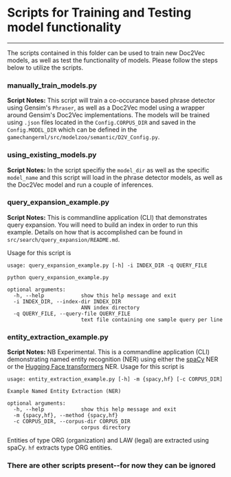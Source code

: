 # Scripts for Training and Testing model functionality

---

The scripts contained in this folder can be used to train new Doc2Vec models, as well as test the 
functionality of models.  Please follow the steps below to utilize the scripts.

### manually_train_models.py

**Script Notes:** This script will train a co-occurance based phrase detector 
using Gensim's `Phraser`, as well as a Doc2Vec model using a wrapper around Gensim's Doc2Vec 
implementations.  The models will be trained using `.json` files located in the `Config.CORPUS_DIR` and 
saved in the `Config.MODEL_DIR` which can be defined in the `gamechangerml/src/modelzoo/semantic/D2V_Config.py`.

### using_existing_models.py

**Script Notes:** In the script specifiy the `model_dir` as well as the specific `model_name` and this 
script will load in the phrase detector models, as well as the Doc2Vec model and run a couple of inferences.

### query_expansion_example.py

**Script Notes:** This is commandline application (CLI) that demonstrates query expansion. You will
need to build an index in order to run this example. Details on how that is accomplished can be
found in `src/search/query_expansion/README.md`. 

Usage for this script is
```
usage: query_expansion_example.py [-h] -i INDEX_DIR -q QUERY_FILE

python query_expansion_example.py

optional arguments:
  -h, --help            show this help message and exit
  -i INDEX_DIR, --index-dir INDEX_DIR
                        ANN index directory
  -q QUERY_FILE, --query-file QUERY_FILE
                        text file containing one sample query per line
```

### entity_extraction_example.py

**Script Notes:** NB Experimental. This is a commandline application (CLI) demonstrating named
entity recognition (NER) using either the [spaCy](https://spacy.io/usage/linguistic-features#named-entities) NER or 
the [Hugging Face transformers](https://github.com/huggingface/transformers) NER. Usage for this script
is
```
usage: entity_extraction_example.py [-h] -m {spacy,hf} [-c CORPUS_DIR]

Example Named Entity Extraction (NER)

optional arguments:
  -h, --help            show this help message and exit
  -m {spacy,hf}, --method {spacy,hf}
  -c CORPUS_DIR, --corpus-dir CORPUS_DIR
                        corpus directory
```
Entities of type ORG (organization) and LAW (legal) are extracted using spaCy. `hf` extracts type
ORG entities.

### There are other scripts present--for now they can be ignored
